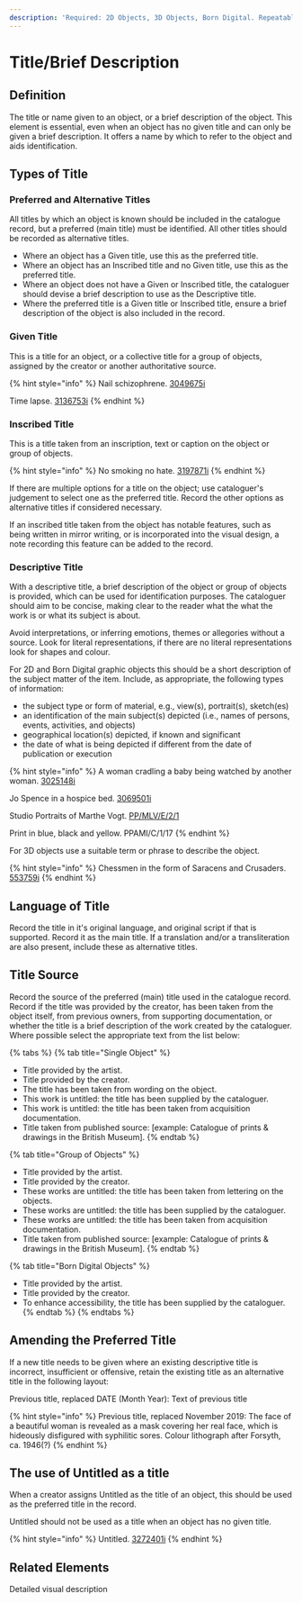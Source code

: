 ```yaml
---
description: 'Required: 2D Objects, 3D Objects, Born Digital. Repeatable.'
---
```


# Title/Brief Description

## Definition

The title or name given to an object, or a brief description of the object. This element is essential, even when an object has no given title and can only be given a brief description. It offers a name by which to refer to the object and aids identification.&#x20;

## Types of Title&#x20;

### Preferred and Alternative Titles

All titles by which an object is known should be included in the catalogue record, but a preferred (main title) must be identified. All other titles should be recorded as alternative titles.

* Where an object has a Given title, use this as the preferred title.
* Where an object has an Inscribed title and no Given title, use this as the preferred title.&#x20;
* Where an object does not have a Given or Inscribed title, the cataloguer should devise a brief description to use as the Descriptive title.&#x20;
* Where the preferred title is a Given title or Inscribed title, ensure a brief description of the object is also included in the record.

### Given Title

This is a title for an object, or a collective title for a group of objects, assigned by the creator or another authoritative source.

{% hint style="info" %}
Nail schizophrene.  [3049675i](https://wellcomecollection.org/works/azc3hheb)

Time lapse. [3136753i](https://wellcomecollection.org/works/ftqy78zj)
{% endhint %}

### Inscribed Title

This is a title taken from an inscription, text or caption on the object or group of objects.

{% hint style="info" %}
No smoking no hate.  [3197871i](https://wellcomecollection.org/works/trkdjmg3)
{% endhint %}

If there are multiple options for a title on the object; use cataloguer's judgement to select one as the preferred title. Record the other options as alternative titles if considered necessary.

If an inscribed title taken from the object has notable features, such as being written in mirror writing, or is incorporated into the visual design, a note recording this feature can be added to the record.&#x20;

### Descriptive Title

With a descriptive title, a brief description of the object or group of objects is provided, which can be used for identification purposes. The cataloguer should aim to be concise, making clear to the reader what the what the work is or what its subject is about.

Avoid interpretations, or inferring emotions, themes or allegories without a source. Look for literal representations, if there are no literal representations look for shapes and colour.

For 2D and Born Digital graphic objects&#x20;
this should be a short description of the subject matter of the item. Include, as appropriate, the following types of information:

* the subject type or form of material, e.g., view(s), portrait(s), sketch(es)
* an identification of the main subject(s) depicted (i.e., names of persons, events, activities, and objects)
* geographical location(s) depicted, if known and significant
* the date of what is being depicted if different from the date of publication or execution

{% hint style="info" %}
A woman cradling a baby being watched by another woman.  [3025148i](https://wellcomecollection.org/works/wsq6ybqc)

Jo Spence in a hospice bed. [3069501i](https://wellcomecollection.org/works/aat5t9wc)

Studio Portraits of Marthe Vogt.  [PP/MLV/E/2/1](https://wellcomecollection.org/works/u6dgfwtr)

Print in blue, black and yellow. PPAMI/C/1/17
{% endhint %}

For 3D objects use a suitable term or phrase to describe the object.

{% hint style="info" %}
Chessmen in the form of Saracens and Crusaders.[ 553759i](https://wellcomecollection.org/works/tush7jc4)
{% endhint %}

## Language of Title

Record the title in it's original language, and original script if that is supported. Record it as the main title. If a translation and/or a transliteration are also present, include these as alternative titles.&#x20;

## Title Source

Record the source of the preferred (main) title used in the catalogue record. Record if the title was provided by the creator, has been taken from the object itself, from previous owners, from supporting documentation, or whether the title is a brief description of the work created by the cataloguer. Where possible select the appropriate text from the list below:

{% tabs %}
{% tab title="Single Object" %}
* Title provided by the artist.
* Title provided by the creator.
* The title has been taken from wording on the object.&#x20;
* This work is untitled: the title has been supplied by the cataloguer.
* This work is untitled: the title has been taken from acquisition documentation.
* Title taken from published source: \[example: Catalogue of prints & drawings in the British Museum].
{% endtab %}

{% tab title="Group of Objects" %}
* Title provided by the artist.
* Title provided by the creator.
* These works are untitled: the title has been taken from lettering on the objects.&#x20;
* These works are untitled: the title has been supplied by the cataloguer.
* These works are untitled: the title has been taken from acquisition documentation.
* Title taken from published source: \[example: Catalogue of prints & drawings in the British Museum].
{% endtab %}

{% tab title="Born Digital Objects" %}
* Title provided by the artist.
* Title provided by the creator.
* To enhance accessibility, the title has been supplied by the cataloguer.&#x20;
{% endtab %}
{% endtabs %}

## Amending the Preferred Title

If a new title needs to be given where an existing descriptive title is incorrect, insufficient or offensive, retain the existing title as an alternative title in the following layout:

Previous title, replaced DATE (Month Year): Text of previous title

{% hint style="info" %}
Previous title, replaced November 2019: The face of a beautiful woman is revealed as a mask covering her real face, which is hideously disfigured with syphilitic sores. Colour lithograph after Forsyth, ca. 1946(?)
{% endhint %}

## The use of Untitled as a title

When a creator assigns Untitled as the title of an object, this should be used as the preferred title in the record.

Untitled should not be used as a title when an object has no given title.

{% hint style="info" %}
Untitled. [3272401i](https://wellcomecollection.org/works/rnsgfs2m)
{% endhint %}

## Related Elements

Detailed visual description


